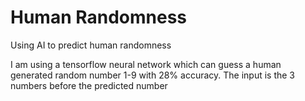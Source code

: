 # Human Randomness
Using AI to predict human randomness

I am using a tensorflow neural network which can guess a human generated random number 1-9 with 28% accuracy. The input is the 3 numbers before the predicted number
